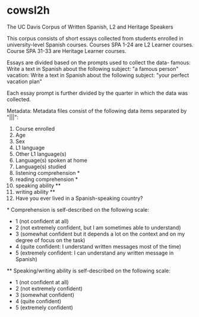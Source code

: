 # cowsl2h
The UC Davis Corpus of Written Spanish, L2 and Heritage Speakers

This corpus consists of short essays collected from students enrolled in university-level Spanish courses. Courses SPA 1-24 are L2 Learner courses. Course SPA 31-33 are Heritage Learner courses.

Essays are divided based on the prompts used to collect the data-
famous: Write a text in Spanish about the following subject: "a famous person"
vacation: Write a text in Spanish about the following subject: "your perfect vacation plan"

Each essay prompt is further divided by the quarter in which the data was collected.

Metadata:
Metadata files consist of the following data items separated by "|||":
1) Course enrolled
2) Age
3) Sex
4) L1 language
5) Other L1 language(s)
6) Language(s) spoken at home
7) Language(s) studied
8) listening comprehension *
9) reading comprehension *
10) speaking ability **
11) writing ability **
12) Have you ever lived in a Spanish-speaking country?

\* Comprehension is self-described on the following scale:
* 1 (not confident at all)
* 2 (not extremely confident, but I am sometimes able to understand)
* 3 (somewhat confident but it depends a lot on the context and on my degree of focus on the task)
* 4 (quite confident: I understand written messages most of the time)
* 5 (extremely confident: I can understand any written message in Spanish)

** Speaking/writing ability is self-described on the following scale:
* 1 (not confident at all)
* 2 (not extremely confident)
* 3 (somewhat confident)
* 4 (quite confident)
* 5 (extremely confident)
